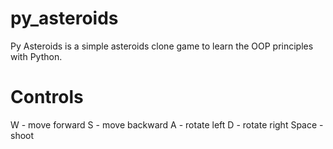 # py_asteroids

Py Asteroids is a simple asteroids clone game to learn the OOP principles with Python.

# Controls

W - move forward
S - move backward
A - rotate left
D - rotate right
Space - shoot